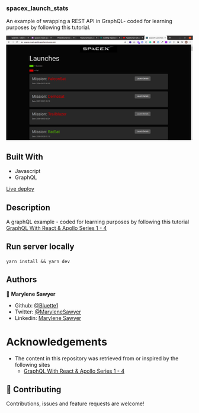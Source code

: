 ### spacex_launch_stats
An example of wrapping a REST API in GraphQL- coded for learning purposes by following this tutorial.

![Demo picture](./screenshot.png)


## Built With

- Javascript
- GraphQL

[Live deploy](https://spacex-react-apollo-app.herokuapp.com/)

## Description

A graphQL example - coded for learning purposes by following this tutorial [GraphQL With React & Apollo Series 1 - 4](https://www.youtube.com/watch?v=SEMTj8w04Z8)

## Run server locally

`yarn install && yarn dev`


## Authors

👤 **Marylene Sawyer**
- Github: [@Bluette1](https://github.com/Bluette1)
- Twitter: [@MaryleneSawyer](https://twitter.com/MaryleneSawyer)
- Linkedin: [Marylene Sawyer](https://www.linkedin.com/in/marylene-sawyer-b4ba1295/)


# Acknowledgements

- The content in this repository was retrieved from or inspired by the following sites
  - [GraphQL With React & Apollo Series 1 - 4](https://www.youtube.com/watch?v=SEMTj8w04Z8)

## 🤝 Contributing

Contributions, issues and feature requests are welcome!
